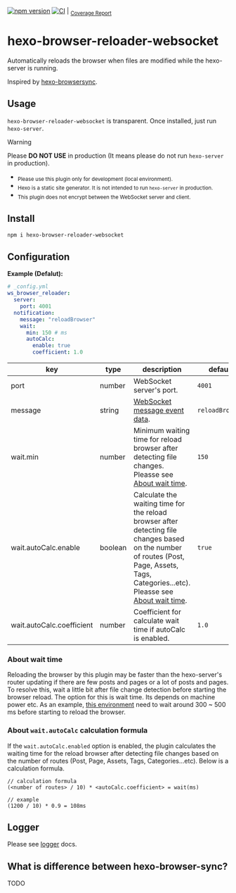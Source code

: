 [![npm version](https://badge.fury.io/js/hexo-browser-reloader-websocket.svg)](https://badge.fury.io/js/hexo-browser-reloader-websocket) [![CI](https://github.com/yoshinorin/hexo-browser-reloader-websocket/actions/workflows/ci.yml/badge.svg)](https://github.com/yoshinorin/hexo-browser-reloader-websocket/actions/workflows/ci.yml) | <sub>[Coverage Report](https://yoshinorin.github.io/hexo-browser-reloader-websocket/)</sub>

# hexo-browser-reloader-websocket

Automatically reloads the browser when files are modified while the hexo-server is running.

Inspired by [hexo-browsersync](https://github.com/hexojs/hexo-browsersync).

## Usage

`hexo-browser-reloader-websocket` is transparent. Once installed, just run `hexo-server`.

> [!WARNING]
> Please **DO NOT USE** in production (It means please do not run `hexo-server` in production). </br>
> - <sub>Please use this plugin only for development (local environment).</sub>
> - <sub>Hexo is a static site generator. It is not intended to run `hexo-server` in production.</sub>
> - <sub>This plugin does not encrypt between the WebSocket server and client. </sub>

## Install

```sh
npm i hexo-browser-reloader-websocket
```

## Configuration

**Example (Defalut):**

```yaml
# _config.yml
ws_browser_reloader:
  server:
    port: 4001
  notification:
    message: "reloadBrowser"
    wait:
      min: 150 # ms
      autoCalc:
        enable: true
        coefficient: 1.0
```

| key | type | description | default |
|---|---|---|---|
| port | number | WebSocket server's port. | `4001` |
| message | string | [WebSocket message event data](https://developer.mozilla.org/en-US/docs/Web/API/WebSocket/message_event). | `reloadBrowser` |
| wait.min | number | Minimum waiting time for reload browser after detecting file changes. Pleasse see [About wait time](https://github.com/yoshinorin/hexo-browser-reloader-websocket#about-wait-time). | `150` |
| wait.autoCalc.enable | boolean | Calculate the waiting time for the reload browser after detecting file changes based on the number of routes (Post, Page, Assets, Tags, Categories...etc). Pleasse see [About wait time](https://github.com/yoshinorin/hexo-browser-reloader-websocket#about-waitautocalc-formula). | `true` |
| wait.autoCalc.coefficient | number | Coefficient for calculate wait time if autoCalc is enabled. | `1.0` |

### About wait time

Reloading the browser by this plugin may be faster than the hexo-server's router updating if there are few posts and pages or a lot of posts and pages. To resolve this, wait a little bit after file change detection before starting the browser reload. The option for this is wait time. Its depends on machine power etc. As an example, [this environment](./docs/waittime.md) need to wait around 300 ~ 500 ms before starting to reload the browser.

### About `wait.autoCalc` calculation formula

If the `wait.autoCalc.enabled` option is enabled, the plugin calculates the waiting time for the reload browser after detecting file changes based on the number of routes (Post, Page, Assets, Tags, Categories...etc). Below is a calculation formula.

```text
// calculation formula
(<number of routes> / 10) * <autoCalc.coefficient> = wait(ms)

// example
(1200 / 10) * 0.9 = 108ms
```

## Logger

Please see [logger](./docs/logger.md) docs.

## What is difference between hexo-browser-sync?

TODO
